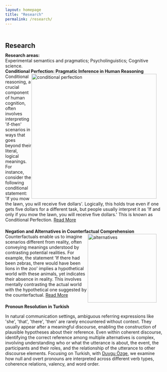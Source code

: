 ```yaml
---
layout: homepage
title: "Research"
permalink: /research/
---
```

<h1 id="research"></h1>

<h2 style="margin: 50px 0px 10px;">Research</h2>

<h4 style="margin:0 0 0;">Research areas:</h4> Experimental semantics and pragmatics; Psycholinguistics; Cognitive science.

<h4 style="margin:0 0 0 0;">Conditional Perfection: Pragmatic Inference in Human Reasoning</h4>

<div>
<img src="../assets/img/conditionals.png" alt="conditional perfection" style="float: right; margin-right: 20px; width: 400px; height: auto;" />
    Conditional reasoning, a crucial component of human cognition, often involves interpreting 'if-then' scenarios in ways that goes beyond their literal, logical meanings. For instance, consider the following conditional statement: 'If you mow the lawn, you will receive five dollars'. Logically, this holds true even if one gets five dollars for a different task, but people usually interpret it as 'If and only if you mow the lawn, you will receive five dollars.' This is known as Conditional Perfection.
     <a href="javascript:void(0);" id="readMoreLink1">Read More</a>
   <div class="more-text" id="moreText1" style="display: none;">
  We frequently understand utterances more deeply than their explicit content suggests. For example, "Mary had cheesecake for dessert" often implies she had only cheesecake, and "I ate some of your cookies" suggests I didn't eat all of them. We make these inferences swiftly during real-time language processing. In this project, with <a href="https://psychology.ucsd.edu/people/profiles/dbarner.html" target="_blank">David Barner</a>, we investigate how this feat is accomplished: Do listeners in initially adopt a non-logical, pragmatic interpretation or begin with a logical meaning and then enrich the conditional statement via inference?
</div>


<h4 style="margin:20px 0 0 0;">Negation and Alternatives in Counterfactual Comprehension</h4>

<div>
<img src="../assets/img/counterfactuals2.png" alt="alternatives" style="float: right; margin-right: 20px; width: 220px; height: auto;" />  
Counterfactuals enable us to imagine scenarios different from reality, often conveying meanings understood by contrasting potential realities. For example, the statement 'If there had been zebras, there would have been lions in the zoo' implies a hypothetical world with these animals, yet indicates their absence in reality. This involves mentally contrasting the actual world with the hypothetical one suggested by the counterfactual.
<a href="javascript:void(0);" id="readMoreLink2">Read More</a>
   <div class="more-text" id="moreText2" style="display: none;">
 Using web-based eye tracking, with <a href="https://people.ceu.edu/eva_wittenberg" target="_blank">Eva Wittenberg</a>, we focus on how negation and the availability of alternatives shape our mental representations during this process. A negated counterfactual, like 'If there had been no zebras, there would have been no lions in the zoo', suggests a world without these animals, while implicitly confirming their existence. These negated counterfactuals help answer the implicit Question under Discussion (QuD) by reducing uncertainty and creating specific mental images. This interaction indicates that the cognitive effort in comprehending counterfactuals primarily arises from uncertainty over alternative states and QuD accommodation. 
</div>


<h4 style="margin:20px 0 0 0;">Pronoun Resolution in Turkish</h4>

<div>
<p> In natural communication settings, ambiguous referring expressions like 'she', 'that', 'there', 'then' are rarely encountered without context. They usually appear after a meaningful discourse, enabling the construction of plausible hypotheses about their reference. Even within coherent discourse, identifying the correct reference among multiple alternatives is complex, involving understanding who or what the utterance is about, the event, the participants and their roles, and the relationship of the utterance to other discourse elements. Focusing on Turkish, with <a href="https://users.metu.edu.tr/duyguo/" target="_blank">Duygu Özge</a>, we examine how null and overt pronouns are interpreted across different verb types, coherence relations, valency, and word order. </p>


</div>





